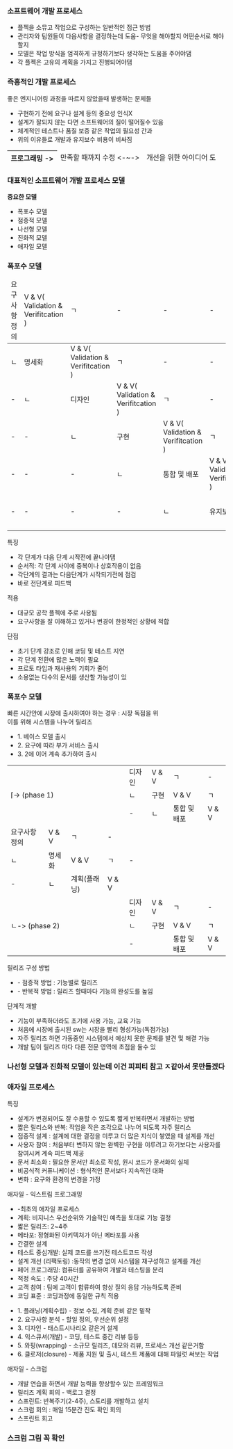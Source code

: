 <h3>소프트웨어 개발 프로세스</h3>
<ul>
	<li>플젝을 소뮤고 작업으로 구성하는 일반적인 접근 방법</li>
	<li>관리자와 팀원들이 다음사항을 결정하는데 도움- 무엇을 해야할지 어떤순서로 해야할지</li>
	<li>모델은 작업 방식을 엄격하게 규정하기보다 생각하는 도움을 주어야댐</li>
	<li>각 플젝은 고유의 계획을 가지고 진행되어야댐</li>
</ul>

<h3>즉흥적인 개발 프로세스</h3>
<p>좋은 엔지니어링 과정을 따르지 않았을때 발생하는 문제들</p>
<ul>
	<li>구현하기 전에 요구나 설계 등의 중요성 인식X</li>
	<li>설계가 잘되지 않는 다면 소프트웨어의 질이 떨어질수 있음</li>
	<li>체계적인 테스트나 품질 보증 같은 작업의 필요성 간과</li>
	<li>위의 이유들로 개발과 유지보수 비용이 비싸짐</li>
</ul>
<table>
	<thead>
		<tr>
			<th>프로그래밍 -></th>
			<td> 만족할 때까지 수정 <-~-></td>
			<td>개선을 위한 아이디어 도</td>
		</tr>
	</thead>
</table>


<h3>대표적인 소프트웨어 개발 프로세스 모델</h3>
<p><strong>중요한 모델</strong></p>
<ul>
	<li>폭포수 모델</li>
	<li>점증적 모델</li>
	<li>나선형 모델</li>
	<li>진화적 모델</li>
	<li>애자일 모델</li>
</ul>


<h3>폭포수 모델</h3>
<table>
	<thead>
		<tr>
			<td>요구사항 정의</td>
			<td>V & V( Validation & Verifitcation ) </td>
			<td>ㄱ</td>
			<td>-</td>
			<td>-</td>
			<td>-</td>
			<td>-</td>
		</tr>
	</thead>
	<tbody>
		<tr>
			<td>ㄴ</td>
			<td>명세화</td>
			<td>V & V( Validation & Verifitcation ) </td>
			<td>ㄱ</td>
			<td>-</td>
			<td>-</td>
			<td>-</td>
		</tr>
		<tr>
			<td>-</td>
			<td>ㄴ</td>
			<td>디자인</td>
			<td>V & V( Validation & Verifitcation ) </td>
			<td>ㄱ</td>
			<td>-</td>
			<td>-</td>
		</tr>
		<tr>
			<td>-</td>
			<td>-</td>
			<td>ㄴ</td>
			<td>구현</td>
			<td>V & V( Validation & Verifitcation ) </td>
			<td>ㄱ</td>
			<td>-</td>
		</tr>
		<tr>
			<td>-</td>
			<td>-</td>
			<td>-</td>
			<td>ㄴ</td>
			<td>통합 및 배포</td>
			<td>V & V( Validation & Verifitcation ) </td>
			<td>ㄱ</td>
		</tr>
		<tr>
			<td>-</td>
			<td>-</td>
			<td>-</td>
			<td>-</td>
			<td>ㄴ</td>
			<td>유지보</td>
			<td>V & V( Validation & Verifitcation ) </td>
		</tr>
	</tbody>
</table>
<p>특징</p>
<ul>
	<li>각 단계가 다음 단계 시작전에 끝나야댐</li>
	<li>순서적: 각 단계 사이에 중복이나 상호작용이 없음</li>
	<li>각단계의 결과는 다음단계가 시작되기전에 점검</li>
	<li>바로 전단계로 피드백</li>
</ul>
<p>적용</p>
<ul>
	<li>대규모 공학 플젝에 주로 사용됨</li>
	<li>요구사항을 잘 이해하고 있거나 변경이 한정적인 상황에 적합</li>
</ul>
<p>단점</p>
<ul>
	<li>초기 단계 강조로 인해 코딩 및 테스트 지연</li>
	<li>각 단계 전환에 많은 노력이 필요</li>
	<li>프로토 타입과 재사용의 기회가 줄어</li>
	<li>소용없는 다수의 문서를 생산할 가능성이 있</li>
</ul>

<h3>폭포수 모델</h3>
<p>
	빠른 시간안에 시장에 출시하여야 하는 경우 : 시장 독점을 위</br>
	이를 위해 시스템을 나누어 릴리즈
</p>
<ul>
	<li>1. 베이스 모델 출시</li>
	<li>2. 요구에 따라 부가 서비스 출시</li>
	<li>3. 2에 이어 계속 추가하여 출시</li>
</ul>
<table>
	<tbody>
		<tr>
			<td rowspan="3" colspan="4">⌈-> (phase 1)</td>
			<td>디자인</td>
			<td>V & V</td>
			<td>ㄱ</td>
			<td>-</td>
		</tr>
		<tr>	
			<td>ㄴ</td>
			<td>구현</td>
			<td>V & V</td>
			<td>ㄱ</td>
		</tr>
		<tr>
			<td>-</td>
			<td>ㄴ</td>
			<td>통합 및 배포 </td>
			<td>V & V</td>
		</tr>
		<tr>
			<td>요구사항 정의</td>
			<td>V & V</td>
			<td>ㄱ</td>
			<td>-</td>
			<td colspan="4" rowspan="3">-</td>
		</tr>
		<tr>
			<td>ㄴ</td>
			<td>명세화</td>
			<td>V & V</td>
			<td>ㄱ</td>
		</tr>
		<tr>
			<td>-</td>
			<td>ㄴ</td>
			<td>계획(플래닝)</td>
			<td>V & V</td>
		</tr>
		<tr>
			<td rowspan="4" colspan="4">ㄴ-> (phase 2)</td>
			<td>디자인</td>
			<td>V & V</td>
			<td>ㄱ</td>
			<td>-</td>
		</tr>
		<tr>
			<td>ㄴ</td>
			<td>구현</td>
			<td>V & V</td>
			<td>ㄱ</td>
		</tr>
		<tr>
			<td>-</td>
			<td></td>
			<td>통합 및 배포 </td>
			<td>V & V</td>
		</tr>
	</tbody>
</table>

<p>
	릴리즈 구성 방법
</p>
<ul>
	<li>- 점증적 방법 : 기능별로 릴리즈</li>
	<li>- 반복적 방법 : 릴리즈 할때마다 기능의 완성도를 높임</li>
</ul>
<p>
	단계적 개발
</p>
<ul>
	<li>기능이 부족하더라도 초기에 사용 가능, 교육 가능</li>
	<li>처음에 시장에 출시된 sw는 시장을 빨리 형성가능(독점가능)</li>
	<li>자주 릴리즈 하면 가동중인 시스템에서 예상치 못한 문제를 발견 및 해결 가능</li>
	<li>개발 팀이 릴리즈 마다 다른 전문 영역에 초점을 둘수 있</li>
</ul>


<h3>나선형 모델과 진화적 모델이 있는데 이건 피피티 참고 ㅈ같아서 못만들겠다</h3>


<h3>애자일 프로세스</h3>
<p>특징</p>
<ul>
	<li>설계가 변경되어도 잘 수용할 수 있도록 짧게 반복하면서 개발하는 방법</li>
	<li>짧은 릴리스와 반복: 작업을 작은 조각으로 나누어 되도록 자주 릴리스</li>
	<li>점증적 설계 : 설계에 대한 결정을 미루고 더 많은 지식이 쌓였을 때 설계를 개선</li>
	<li>사용자 참여 : 처음부터 변하지 않는 완벽한 구현을 이루려고 하기보다는 사용자를 참여시켜 계속 피드백 제공</li>
	<li>문서 최소화 : 필요한 문서만 최소로 작성, 원시 코드가 문서화의 실체</li>
	<li>비공식적 커퓨니케이션 : 형식적인 문서보다 지속적인 대화</li>
	<li>변화 :  요구와 환경의 변경을 가정</li>
</ul>
<p>애자일 - 익스트림 프로그래밍</p>
<ul>
	<li>-최초의 애자일 프로세스</li>
	<li>계획: 비지니스 우선순위와 기술적인 예측을 토대로 기능 결정</li>
	<li>짧은 릴리즈: 2~4주</li>
	<li>메타포: 정형화된 아키텍처가 아닌 메타포를 사용</li>
	<li>간결한 설계</li>
	<li>테스트 중심개발: 실제 코드를 쓰기전 테스트코드 작성</li>
	<li>설계 개선 (리팩토링) :동작의 변경 없이 시스템을 재구성하고 설계를 개선</li>
	<li>페어 프로그래밍: 컴퓨터를 공유하여 개발과 테스팅을 분리</li>
	<li>적정 속도 : 주당 40시간</li>
	<li>고객 참여 :  팀에 고객이 합류하여 항상 질의 응답 가능하도록 준비</li>
	<li>코딩 표준 : 코딩과정에 동일한 규칙 적용</li>
</ul>

<ul>
	<li>1. 플래닝(계획수립) - 정보 수집, 계획 준비 같은 밑작</li>
	<li>2. 요구사항 분석 - 할일 정의, 우선순위 설정</li>
	<li>3. 디자인 - 태스트시나리오 같은거 설계</li>
	<li>4. 익스큐셔(개발) -  코딩, 테스트 중간 리뷰 등등</li>
	<li>5. 와핑(wrapping) -  소규모 릴리즈, 데모와 리뷰, 프로세스 개선 같은거함</li>
	<li>6. 클로저(closure) - 제품 지원 및 출시, 테스트 제품에 대해 파일럿 써보는 작업 </li>
</ul>

<p>애자일 - 스크럼</p>
<ul>
	<li>개발 연습을 하면서 개발 능력을 향상할수 있는 프레임워크</li>
	<li>릴리즈 계획 회의 -  백로그 결정</li>
	<li>스프린트: 반복주기(2-4주), 스토리를 개발하고 설치</li>
	<li>스크럼 회의 : 매일 15분간 진도 확인 회의</li>
	<li>스프린트 회고</li>
</ul>
<h3>스크럼 그림 꼭 확인</h3>


